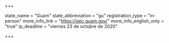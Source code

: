 +++

state_name = "Guam"
state_abbreviation = "gu"
registration_type = "in-person"
more_info_link = "https://gec.guam.gov/"
more_info_english_only = "true"
ip_deadline = "viernes 23 de octubre de 2020"

+++